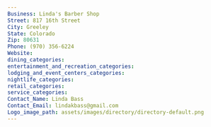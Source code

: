 ```yaml
---
Business: Linda's Barber Shop
Street: 817 16th Street
City: Greeley
State: Colorado
Zip: 80631
Phone: (970) 356-6224
Website: 
dining_categories: 
entertainment_and_recreation_categories: 
lodging_and_event_centers_categories: 
nightlife_categories: 
retail_categories: 
service_categories: 
Contact_Name: Linda Bass
Contact_Email: lindakbass@gmail.com
Logo_image_path: assets/images/directory/directory-default.png
---
```

